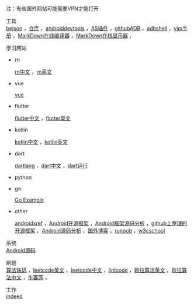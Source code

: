 注：有些国外网站可能需要VPN才能打开  

工具  
<a href="http://www.bejson.com" target="_blank">bejson</a> ，<a href="https://search.maven.org" target="_blank">仓库</a> ，<a href="https://www.androiddevtools.cn" target="_blank">androiddevtools</a>  ，<a href="https://ydmmocoo.github.io" target="_blank">AS插件</a>  ，<a href="https://github.com/mzlogin/awesome-adb" target="_blank">githubADB</a>  ，<a href="http://adbshell.com/commands" target="_blank">adbshell</a>    ，<a href="http://vimcdoc.sourceforge.net/doc/help.html" target="_blank">vim手册</a> ，<a href="https://www.mdeditor.com" target="_blank">MarkDown在线编译器</a>  ，<a href="http://mahua.jser.me" target="_blank">MarkDown在线显示器</a>   ，  

学习网站  

- rn

  <a href="https://reactnative.cn" target="_blank">rn中文</a>  ，<a href="https://facebook.github.io/react-native" target="_blank">rn英文</a>

- vue

  <a href="https://cn.vuejs.org/v2/guide" target="_blank">vue</a>  

- flutter

  <a href="https://flutterchina.club" target="_blank">flutter中文</a>  ，<a href="https://flutter.dev" target="_blank">flutter英文</a>

- kotlin

   <a href="https://www.kotlincn.net" target="_blank">kotlin中文</a> ，<a href="https://kotlinlang.org" target="_blank">kotlin英文</a>  

- dart

  <a href="https://www.dartlang.org" target="_blank">dartlang</a>   ，<a href="https://www.dartcn.com" target="_blank">dart中文</a> ，<a href="https://dartpad.cn" target="_blank">dart运行</a> 

- python

  

- go

  <a href="https://gobyexample.com" target="_blank">Go Example</a> 

- other

  <a href="http://androidxref.com" target="_blank">androidxref</a>  ，<a href="https://github.com/Trinea/android-open-project" target="_blank">Android开源框架</a>  ，<a href="http://a.codekk.com" target="_blank">Android框架源码分析</a>  ，<a href="https://github.com/Tim9Liu9/TimLiu-Android" target="_blank">github上整理的开源框架</a>  ，<a href="https://github.com/LittleFriendsGroup/AndroidSdkSourceAnalysis" target="_blank">Android源码分析</a>  ，<a href="http://www.importnew.com/7469.html" target="_blank">国外博客</a> ，<a href="https://www.runoob.com" target="_blank">runoob</a> ，<a href="https://www.w3cschool.cn" target="_blank">w3cschool</a>

系统  
<a href="https://github.com/aosp-mirror" target="_blank">Android源码</a> 

刷题  
<a href="https://soulmachine.gitbooks.io/algorithm-essentials/java" target="_blank">算法珠玑</a>  ，<a href="https://leetcode.com/problemset/all" target="_blank">leetcode英文</a>  ，<a href="https://leetcode-cn.com/problemset/all" target="_blank">leetcode中文</a>  ，<a href="https://www.lintcode.com/problem" target="_blank">lintcode</a>  ，<a href="https://projecteuler.net/archives" target="_blank">欧拉算法英文</a>  ，<a href="http://pe-cn.github.io/problems" target="_blank">欧拉算法中文</a>  ，<a href="https://www.nowcoder.com" target="_blank">牛客网</a>  ，

工作  
<a href="https://www.indeed.co.uk" target="_blank">indeed</a>  